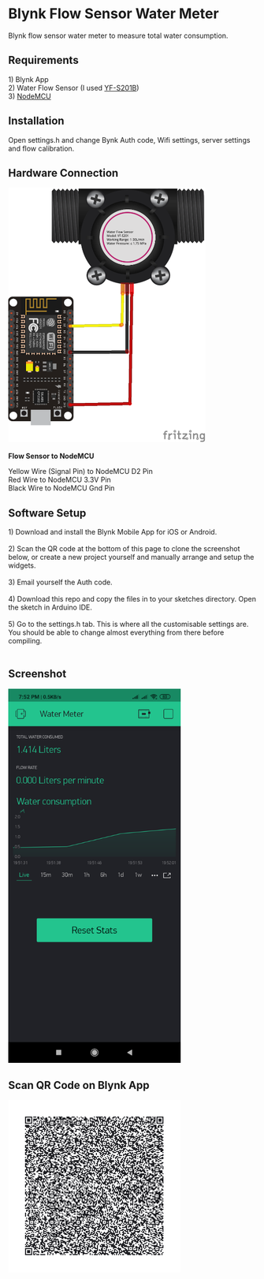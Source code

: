 # Blynk Flow Sensor Water Meter

Blynk flow sensor water meter to measure total water consumption. 

<h2> Requirements</h2>
1) Blynk App <br>
2) Water Flow Sensor (I used <a href="images/water-flow-sensor-yf-s201b-product.jpg"> YF-S201B</a>)<br>
3) <a href="images/nodemcu-product.jpg">NodeMCU </a> <br>

<h2> Installation </h2>

Open settings.h and change Bynk Auth code, Wifi settings, server settings and flow calibration. 

<h2> Hardware Connection </h2>

<img src="images/nodemcu-to-water-flow-sensor-connection.png" width="400" height=" " alt="NodeMCU to Water Flow Sensor Connection" title="NodeMCU to Water Flow Sensor Connection">
<br>
<br>
<b>Flow Sensor to NodeMCU</b>

Yellow Wire (Signal Pin) to NodeMCU D2 Pin <br>
Red Wire to NodeMCU 3.3V Pin<br>
Black Wire to NodeMCU Gnd Pin<br>


<h2>Software Setup</h2>
1) Download and install the Blynk Mobile App for iOS or Android. <br><br>
2) Scan the QR code at the bottom of this page to clone the screenshot below, or create a new project yourself and manually arrange and setup the widgets.<br><br>
3) Email yourself the Auth code.<br><br>
4) Download this repo and copy the files in to your sketches directory. Open the sketch in Arduino IDE.<br><br>
5) Go to the settings.h tab. This is where all the customisable settings are. You should be able to change almost everything from there before compiling.<br><br>

<h2> Screenshot</h2>

<img src="images/blynk-flow-sensor-water-meter-screenshot.png" width="350" height=" " alt="Blynk flow sensor water meter screenshot" title="Blynk flow sensor water meter screenshot">


<h2> Scan QR Code on Blynk App </h2>
<img src="images/blynk-flow-sensor-water-meter-qr-code.png" width="350" height=" " alt="Blynk flow sensor water meter QR Code" title="Blynk flow sensor water meter QR Code">

